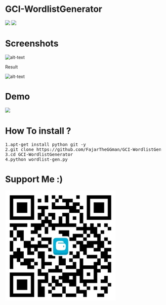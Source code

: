 # GCI-WordlistGenerator
![](https://img.shields.io/badge/Language-Python-Yellow) ![](https://img.shields.io/badge/GoogleCodein-2019-Blue)

# Screenshots
![alt-text](https://github.com/FajarTheGGman/GCI-WordlistGenerator/blob/master/.img/wdlist.PNG)

Result

![alt-text](https://github.com/FajarTheGGman/GCI-WordlistGenerator/blob/master/.img/wd1.PNG)

# Demo
[![](https://asciinema.org/a/rV5A1wVTcWBCAGW3UeRY6akrt.png)](https://asciinema.org/a/rV5A1wVTcWBCAGW3UeRY6akrt)

# How To install ?
<pre>
1.apt-get install python git -y
2.git clone https://github.com/FajarTheGGman/GCI-WordlistGenerator
3.cd GCI-WordlistGenerator
4.python wordlist-gen.py
</pre>

# Support Me :)
![donate](https://raw.githubusercontent.com/FajarTheGGman/F-Tools/master/.images/donate.jpeg)
